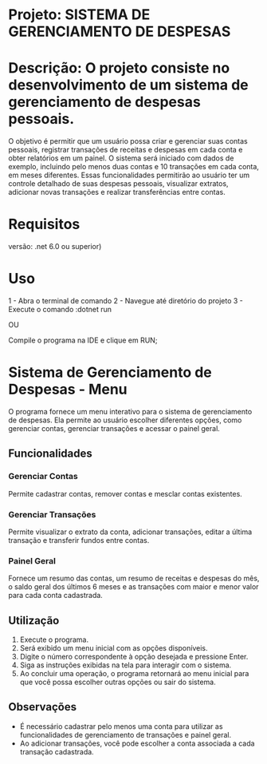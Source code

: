 ﻿
# Projeto: SISTEMA DE GERENCIAMENTO DE DESPESAS

# Descrição: O projeto consiste no desenvolvimento de um sistema de gerenciamento de despesas pessoais. 
O objetivo é permitir que um usuário possa criar e gerenciar suas contas pessoais, registrar transações de receitas e despesas em cada conta e obter relatórios em um painel.
O sistema será iniciado com dados de exemplo, incluindo pelo menos duas contas e 10 transações em cada conta, em meses diferentes.
Essas funcionalidades permitirão ao usuário ter um controle detalhado de suas despesas pessoais, visualizar extratos, adicionar novas transações e realizar transferências entre contas.

# Requisitos
versão: .net 6.0 ou superior)


# Uso
1 - Abra o terminal de comando 
2 - Navegue até diretório do projeto
3 - Execute o comando :dotnet run

OU 

Compile o programa na IDE e clique em RUN;

# Sistema de Gerenciamento de Despesas - Menu

O programa fornece um menu interativo para o sistema de gerenciamento de despesas. Ela permite ao usuário escolher diferentes opções, como gerenciar contas, gerenciar transações e acessar o painel geral.

## Funcionalidades

### Gerenciar Contas

Permite cadastrar contas, remover contas e mesclar contas existentes.

### Gerenciar Transações

Permite visualizar o extrato da conta, adicionar transações, editar a última transação e transferir fundos entre contas.

### Painel Geral

Fornece um resumo das contas, um resumo de receitas e despesas do mês, o saldo geral dos últimos 6 meses e as transações com maior e menor valor para cada conta cadastrada.

## Utilização

1. Execute o programa.
2. Será exibido um menu inicial com as opções disponíveis.
3. Digite o número correspondente à opção desejada e pressione Enter.
4. Siga as instruções exibidas na tela para interagir com o sistema.
5. Ao concluir uma operação, o programa retornará ao menu inicial para que você possa escolher outras opções ou sair do sistema.

## Observações

- É necessário cadastrar pelo menos uma conta para utilizar as funcionalidades de gerenciamento de transações e painel geral.
- Ao adicionar transações, você pode escolher a conta associada a cada transação cadastrada.


